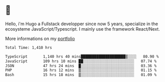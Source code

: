# 👋 

Hello, i'm Hugo a Fullstack developper since now 5 years, specialize in the ecosysteme JavaScript/Typescript. I mainly use the framework React/Next.

More informations on my [portfolio](https://hcampos.fr)

<!--START_SECTION:waka-->

```txt
Total Time: 1,410 hrs

TypeScript       1,140 hrs 40 mins████████████████████▒░░░░   80.90 %
JavaScript       109 hrs 10 mins ██░░░░░░░░░░░░░░░░░░░░░░░   07.74 %
JSON             47 hrs 24 mins  █░░░░░░░░░░░░░░░░░░░░░░░░   03.36 %
PHP              16 hrs 12 mins  ▒░░░░░░░░░░░░░░░░░░░░░░░░   01.15 %
Bash             15 hrs 18 mins  ▒░░░░░░░░░░░░░░░░░░░░░░░░   01.09 %
```

<!--END_SECTION:waka-->
